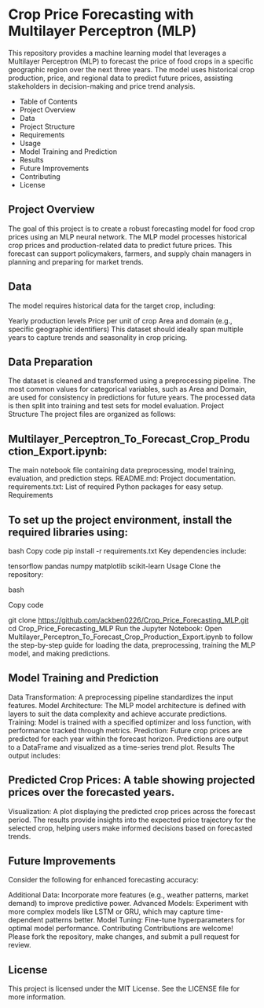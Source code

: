 # Crop Price Forecasting with Multilayer Perceptron (MLP)
This repository provides a machine learning model that leverages a Multilayer Perceptron (MLP) to forecast the price of food crops in a specific geographic region over the next three years. The model uses historical crop production, price, and regional data to predict future prices, assisting stakeholders in decision-making and price trend analysis.

- Table of Contents
- Project Overview
- Data
- Project Structure
- Requirements
- Usage
- Model Training and Prediction
- Results
- Future Improvements
- Contributing
- License

## Project Overview
The goal of this project is to create a robust forecasting model for food crop prices using an MLP neural network. The MLP model processes historical crop prices and production-related data to predict future prices. This forecast can support policymakers, farmers, and supply chain managers in planning and preparing for market trends.

## Data
The model requires historical data for the target crop, including:

Yearly production levels
Price per unit of crop
Area and domain (e.g., specific geographic identifiers)
This dataset should ideally span multiple years to capture trends and seasonality in crop pricing.

## Data Preparation
The dataset is cleaned and transformed using a preprocessing pipeline.
The most common values for categorical variables, such as Area and Domain, are used for consistency in predictions for future years.
The processed data is then split into training and test sets for model evaluation.
Project Structure
The project files are organized as follows:

## Multilayer_Perceptron_To_Forecast_Crop_Production_Export.ipynb: 
The main notebook file containing data preprocessing, model training, evaluation, and prediction steps.
README.md: Project documentation.
requirements.txt: List of required Python packages for easy setup.
Requirements

## To set up the project environment, install the required libraries using:

bash
Copy code
pip install -r requirements.txt
Key dependencies include:

tensorflow
pandas
numpy
matplotlib
scikit-learn
Usage
Clone the repository:

bash

Copy code

git clone https://github.com/ackben0226/Crop_Price_Forecasting_MLP.git
cd Crop_Price_Forecasting_MLP
Run the Jupyter Notebook: Open Multilayer_Perceptron_To_Forecast_Crop_Production_Export.ipynb to follow the step-by-step guide for loading the data, preprocessing, training the MLP model, and making predictions.

## Model Training and Prediction
Data Transformation: A preprocessing pipeline standardizes the input features.
Model Architecture: The MLP model architecture is defined with layers to suit the data complexity and achieve accurate predictions.
Training: Model is trained with a specified optimizer and loss function, with performance tracked through metrics.
Prediction: Future crop prices are predicted for each year within the forecast horizon. Predictions are output to a DataFrame and visualized as a time-series trend plot.
Results
The output includes:

## Predicted Crop Prices: A table showing projected prices over the forecasted years.
Visualization: A plot displaying the predicted crop prices across the forecast period.
The results provide insights into the expected price trajectory for the selected crop, helping users make informed decisions based on forecasted trends.

## Future Improvements
Consider the following for enhanced forecasting accuracy:

Additional Data: Incorporate more features (e.g., weather patterns, market demand) to improve predictive power.
Advanced Models: Experiment with more complex models like LSTM or GRU, which may capture time-dependent patterns better.
Model Tuning: Fine-tune hyperparameters for optimal model performance.
Contributing
Contributions are welcome! Please fork the repository, make changes, and submit a pull request for review.

## License
This project is licensed under the MIT License. See the LICENSE file for more information.
